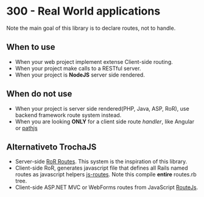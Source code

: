 # 300 - Real World applications

Note the main goal of this library is to declare routes, not to handle.


## When to use

* When your web project implement extense Client-side routing.
* When your project make calls to a RESTful server.
* When your project is **NodeJS** server side rendered.

## When do not use

* When your project is server side rendered(PHP, Java, ASP, RoR), use backend framework route system instead.
* When you are looking **ONLY** for a client side route _handler_, like Angular or [pathjs](http://mtrpcic.net/pathjs/)


## Alternativeto TrochaJS
* Server-side [RoR Routes](http://edgeguides.rubyonrails.org/routing.html). This system is the inspiration of this library.
* Client-side RoR, generates javascript file that defines all Rails named routes as javascript helpers [js-routes](https://github.com/railsware/js-routes). Note this compile **entire** routes.rb tree.
* Client-side ASP.NET MVC or WebForms routes from JavaScript [RouteJs](https://github.com/Daniel15/RouteJs).
